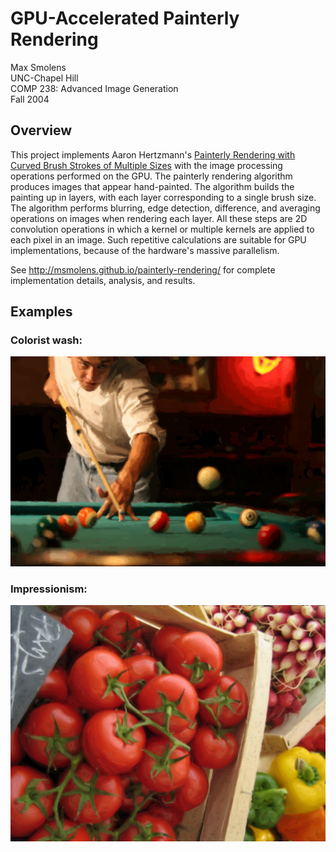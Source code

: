 GPU-Accelerated Painterly Rendering
===================================

Max Smolens  
UNC-Chapel Hill  
COMP 238: Advanced Image Generation  
Fall 2004  

## Overview

This project implements Aaron Hertzmann's [Painterly Rendering with Curved Brush Strokes of Multiple Sizes](http://www.mrl.nyu.edu/publications/painterly98/hertzmann-siggraph98.pdf)  with the image processing operations performed on the GPU. The painterly rendering algorithm produces images that appear hand-painted. The algorithm builds the painting up in layers, with each layer corresponding to a single brush size. The algorithm performs blurring, edge detection, difference, and averaging operations on images when rendering each layer. All these steps are 2D convolution operations in which a kernel or multiple kernels are applied to each pixel in an image. Such repetitive calculations are suitable for GPU implementations, because of the hardware's massive parallelism.

See http://msmolens.github.io/painterly-rendering/ for complete implementation details, analysis, and results.

## Examples

### Colorist wash:
![Colorist wash rendering of tomatoes](/doc/imp2.png?raw=true)

### Impressionism:
![Impressionist rendering of billard table](/doc/wash1.png?raw=true)
